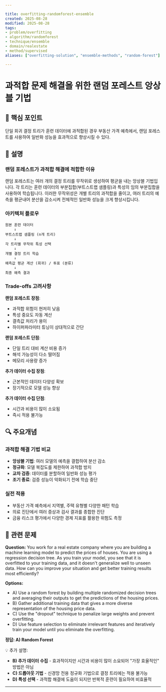 ```yaml
---

title: overfitting-randomforest-ensemble
created: 2025-08-28
modified: 2025-08-28
tags:
- problem/overfitting
- algorithm/randomforest
- technique/ensemble
- domain/realestate
- method/supervised
aliases: ["overfitting-solution", "ensemble-methods", "random-forest"]

---
```


# 과적합 문제 해결을 위한 랜덤 포레스트 앙상블 기법

## 🎯 핵심 포인트

단일 회귀 결정 트리가 훈련 데이터에 과적합된 경우 부동산 가격 예측에서, 랜덤 포레스트를 사용하여 일반화 성능을 효과적으로 향상시킬 수 있다.

## 📝 설명

### 랜덤 포레스트가 과적합 해결에 적합한 이유

랜덤 포레스트는 여러 개의 결정 트리를 무작위로 생성하여 평균을 내는 앙상블 기법입니다. 각 트리는 훈련 데이터의 부분집합(부트스트랩 샘플링)과 특성의 임의 부분집합을 사용하여 학습됩니다. 이러한 무작위성은 개별 트리의 과적합을 줄이고, 여러 트리의 예측을 평균내어 분산을 감소시켜 전체적인 일반화 성능을 크게 향상시킵니다.

### 아키텍처 플로우

```
원본 훈련 데이터
    ↓
부트스트랩 샘플링 (n개 트리)
    ↓
각 트리별 무작위 특성 선택
    ↓
개별 결정 트리 학습
    ↓
예측값 평균 계산 (회귀) / 투표 (분류)
    ↓
최종 예측 결과
```

### Trade-offs 고려사항

**랜덤 포레스트 장점**:
- 과적합 위험이 현저히 낮음
- 특성 중요도 자동 계산
- 결측값 처리가 용이
- 하이퍼파라미터 튜닝이 상대적으로 간단

**랜덤 포레스트 단점**:
- 단일 트리 대비 계산 비용 증가
- 해석 가능성이 다소 떨어짐
- 메모리 사용량 증가

**추가 데이터 수집 장점**:
- 근본적인 데이터 다양성 확보
- 장기적으로 모델 성능 향상

**추가 데이터 수집 단점**:
- 시간과 비용이 많이 소요됨
- 즉시 적용 불가능

## 🔍 주요개념

### 과적합 해결 기법 비교

- **앙상블 기법**: 여러 모델의 예측을 결합하여 분산 감소
- **정규화**: 모델 복잡도를 제한하여 과적합 방지
- **교차 검증**: 데이터를 분할하여 일반화 성능 평가
- **조기 종료**: 검증 성능이 악화되기 전에 학습 중단

### 실전 적용

- 부동산 가격 예측에서 지역별, 주택 유형별 다양한 패턴 학습
- 의료 진단에서 여러 증상과 검사 결과를 종합한 진단
- 금융 리스크 평가에서 다양한 경제 지표를 활용한 위험도 측정

## 📝 관련 문제

**Question:** You work for a real estate company where you are building a machine learning model to predict the prices of houses. You are using a regression decision tree. As you train your model, you see that it is overfitted to your training data, and it doesn't generalize well to unseen data. How can you improve your situation and get better training results most efficiently?

**Options:**

- A) Use a random forest by building multiple randomized decision trees and averaging their outputs to get the predictions of the housing prices.
- B) Gather additional training data that gives a more diverse representation of the housing price data.
- C) Use the "dropout" technique to penalize large weights and prevent overfitting.
- D) Use feature selection to eliminate irrelevant features and iteratively train your model until you eliminate the overfitting.

**정답: A) Random Forest**

💡 추가 설명:

- **B) 추가 데이터 수집** - 효과적이지만 시간과 비용이 많이 소요되어 "가장 효율적인" 방법은 아님
- **C) 드롭아웃 기법** - 신경망 전용 정규화 기법으로 결정 트리에는 적용 불가능
- **D) 특성 선택** - 과적합 해결에 도움이 되지만 반복적 훈련이 필요하여 비효율적

---
